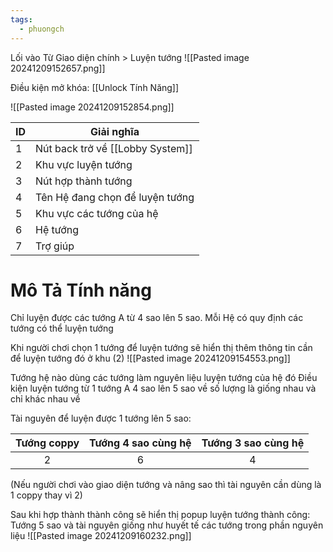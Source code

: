 ```yaml
---
tags:
  - phuongch
---
```

Lối vào
Từ Giao diện chính > Luyện tướng
![[Pasted image 20241209152657.png]]

Điều kiện mở khóa: [[Unlock Tính Năng]]

![[Pasted image 20241209152854.png]]

| ID  | Giải nghĩa                       |
| --- | -------------------------------- |
| 1   | Nút back trở về [[Lobby System]] |
| 2   | Khu vực luyện tướng              |
| 3   | Nút hợp thành tướng              |
| 4   | Tên Hệ đang chọn để luyện tướng  |
| 5   | Khu vực các tướng của hệ         |
| 6   | Hệ tướng                         |
| 7   | Trợ giúp                         |
# Mô Tả Tính năng
Chỉ luyện được các tướng A từ 4 sao lên 5 sao. Mỗi Hệ có quy định các tướng có thể luyện tướng

Khi người chơi chọn 1 tướng để luyện tướng  sẽ hiển thị thêm thông tin cần để luyện tướng đó ở khu (2)
![[Pasted image 20241209154553.png]]

Tướng hệ nào dùng các tướng làm nguyên liệu luyện tướng của hệ đó
Điều kiện luyện tướng từ 1 tướng A 4 sao lên 5 sao về số lượng là giống nhau và chỉ khác nhau về 

Tài nguyên để luyện được 1 tướng lên 5 sao:

| Tướng coppy | Tướng 4 sao cùng hệ | Tướng 3 sao cùng hệ |
| :---------: | :-----------------: | :-----------------: |
|      2      |          6          |          4          |
(Nếu người chơi vào giao diện tướng và nâng sao thì tài nguyên cần dùng là 1 coppy thay vì 2)

Sau khi hợp thành thành công sẽ hiển thị popup luyện tướng thành công: Tướng 5 sao và tài nguyên giống như huyết tế các tướng trong phần nguyên liệu
![[Pasted image 20241209160232.png]]
